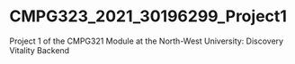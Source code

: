 # CMPG323_2021_30196299_Project1
Project 1 of the CMPG321 Module at the North-West University: Discovery Vitality Backend
